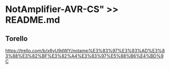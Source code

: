 # NotAmplifier-AVR-CS" >> README.md

## Torello
https://trello.com/b/x6yU9dWY/notamp%E3%83%97%E3%83%AD%E3%83%88%E3%82%BF%E3%82%A4%E3%83%97%E5%88%B6%E4%BD%9C
